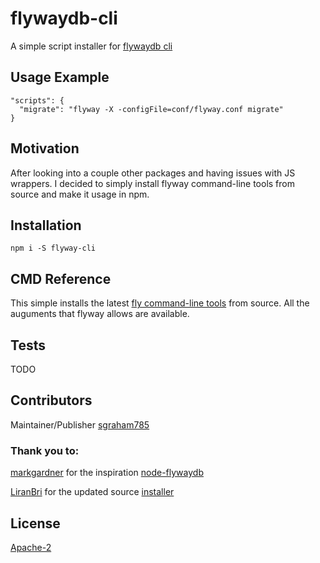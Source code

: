 # flywaydb-cli

A simple script installer for [flywaydb cli](https://flywaydb.org/documentation/commandline/)

## Usage Example

```
"scripts": {
  "migrate": "flyway -X -configFile=conf/flyway.conf migrate"
}
```

## Motivation

After looking into a couple other packages and having issues with JS wrappers. I decided to simply install flyway command-line tools from source and make it usage in npm.

## Installation

`npm i -S flyway-cli`

## CMD Reference

This simple installs the latest [fly command-line tools](https://flywaydb.org/documentation/commandline/) from source. All the auguments that flyway allows are available. 

## Tests

TODO

## Contributors

Maintainer/Publisher [sgraham785](https://github.com/sgraham785)

### Thank you to:

[markgardner](https://github.com/markgardner) for the inspiration [node-flywaydb](https://github.com/markgardner/node-flywaydb)

[LiranBri](https://github.com/LiranBri) for the updated source [installer](https://github.com/LiranBri/node-flywaydb/blob/master/install.js)

## License

[Apache-2](https://raw.githubusercontent.com/flyway/flyway/master/LICENSE.txt)